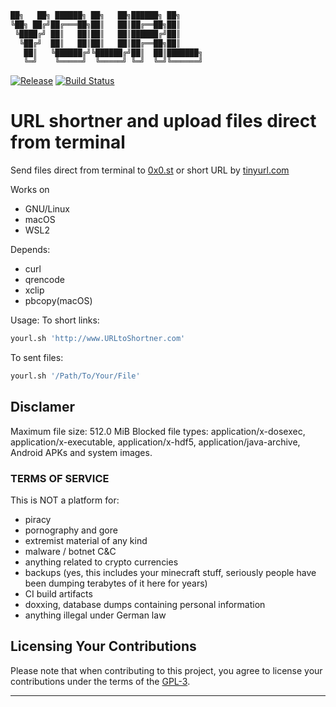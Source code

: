 ``` bash
██╗   ██╗ ██████╗ ██╗   ██╗██████╗ ██╗     
╚██╗ ██╔╝██╔═══██╗██║   ██║██╔══██╗██║     
 ╚████╔╝ ██║   ██║██║   ██║██████╔╝██║     
  ╚██╔╝  ██║   ██║██║   ██║██╔══██╗██║     
   ██║   ╚██████╔╝╚██████╔╝██║  ██║███████╗
   ╚═╝    ╚═════╝  ╚═════╝ ╚═╝  ╚═╝╚══════╝     
 ```
[![Release](https://img.shields.io/badge/release-2.1.0-brightgreen)](https://github.com/mateuscomh/yoURL/releases)
[![Build Status](https://github.com/mateuscomh/yoURL/actions/workflows/shell-linter.yml/badge.svg)](https://github.com/mateuscomh/yoURL/actions/workflows/shell-linter.yml)

# URL shortner and upload files direct from terminal
Send files direct from terminal to [0x0.st](https://0x0.st) or short URL by [tinyurl.com](https://tinyurl.com)

Works on
- GNU/Linux
- macOS
- WSL2

Depends:
- curl
- qrencode
- xclip
- pbcopy(macOS)

Usage:
To short links:
``` bash
yourl.sh 'http://www.URLtoShortner.com'
```
To sent files:
``` bash
yourl.sh '/Path/To/Your/File'
```

## Disclamer
Maximum file size: 512.0 MiB
Blocked file types: application/x-dosexec, application/x-executable, application/x-hdf5, application/java-archive, Android APKs and system images.

### TERMS OF SERVICE

This is NOT a platform for:
- piracy
- pornography and gore
- extremist material of any kind
- malware / botnet C&C
- anything related to crypto currencies
- backups (yes, this includes your minecraft stuff, seriously
    people have been dumping terabytes of it here for years)
- CI build artifacts
- doxxing, database dumps containing personal information
- anything illegal under German law

## Licensing Your Contributions

Please note that when contributing to this project, you agree to license your contributions under the terms of the [GPL-3](https://www.gnu.org/licenses/gpl-3.0.html).

---
